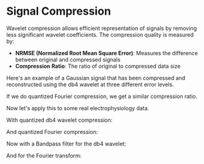 # Signal Compression

Wavelet compression allows efficient representation of signals by removing less significant wavelet coefficients. The compression quality is measured by:

- **NRMSE (Normalized Root Mean Square Error)**: Measures the difference between original and compressed signals
- **Compression Ratio**: The ratio of original to compressed data size

Here's an example of a Gaussian signal that has been compressed and reconstructed using the db4 wavelet at three different error levels.

<div class="compression-plot" wavelet_name="db4" num_samples="1024" signal_type="gaussian_noise" nrmses="0.1,0.3,0.6"></div>

If we do quantized Fourier compression, we get a similar compression ratio.

<div class="compression-plot" wavelet_name="fourier" num_samples="1024" signal_type="gaussian_noise" nrmses="0.6" transform="fourier"></div>

Now let's apply this to some real electrophysiology data.

With quantized db4 wavelet compression:

<div class="compression-plot" wavelet_name="db4" num_samples="1024" signal_type="real_ephys_1" nrmses="0.1,0.3,0.6"></div>

And quantized Fourier compression:

<div class="compression-plot" wavelet_name="fourier" num_samples="1024" signal_type="real_ephys_1" nrmses="0.6" transform="fourier"></div>

Now with a Bandpass filter for the db4 wavelet:

<div class="compression-plot" wavelet_name="db4" num_samples="1024" signal_type="real_ephys_1" nrmses="0.6" filt_lowcut="300" filt_highcut="6000"></div>

And for the Fourier transform:

<div class="compression-plot" wavelet_name="fourier" num_samples="1024" signal_type="real_ephys_1" nrmses="0.6" transform="fourier" filt_lowcut="300" filt_highcut="6000"></div>
